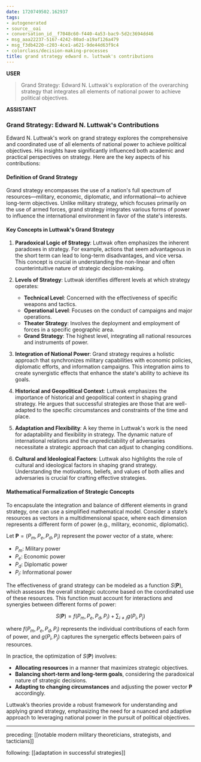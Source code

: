 ```yaml
---
date: 1720749502.162937
tags:
- autogenerated
- source__oai
- conversation_id__f7048c60-f440-4a53-bac9-5d2c3694dd46
- msg_aaa22237-5167-4242-80ad-a19af126a479
- msg_f3db4220-c203-4ce1-a621-9de44d63f9c4
- colorclass/decision-making-processes
title: grand strategy edward n. luttwak's contributions
---
```


**USER**

> Grand Strategy: Edward N. Luttwak's exploration of the overarching strategy that integrates all elements of national power to achieve political objectives.


**ASSISTANT**

### Grand Strategy: Edward N. Luttwak's Contributions

Edward N. Luttwak's work on grand strategy explores the comprehensive and coordinated use of all elements of national power to achieve political objectives. His insights have significantly influenced both academic and practical perspectives on strategy. Here are the key aspects of his contributions:

#### Definition of Grand Strategy
Grand strategy encompasses the use of a nation's full spectrum of resources—military, economic, diplomatic, and informational—to achieve long-term objectives. Unlike military strategy, which focuses primarily on the use of armed forces, grand strategy integrates various forms of power to influence the international environment in favor of the state's interests.

#### Key Concepts in Luttwak's Grand Strategy

1. **Paradoxical Logic of Strategy**: 
   Luttwak often emphasizes the inherent paradoxes in strategy. For example, actions that seem advantageous in the short term can lead to long-term disadvantages, and vice versa. This concept is crucial in understanding the non-linear and often counterintuitive nature of strategic decision-making.

2. **Levels of Strategy**:
   Luttwak identifies different levels at which strategy operates:
   - **Technical Level**: Concerned with the effectiveness of specific weapons and tactics.
   - **Operational Level**: Focuses on the conduct of campaigns and major operations.
   - **Theater Strategy**: Involves the deployment and employment of forces in a specific geographic area.
   - **Grand Strategy**: The highest level, integrating all national resources and instruments of power.

3. **Integration of National Power**:
   Grand strategy requires a holistic approach that synchronizes military capabilities with economic policies, diplomatic efforts, and information campaigns. This integration aims to create synergistic effects that enhance the state's ability to achieve its goals.

4. **Historical and Geopolitical Context**:
   Luttwak emphasizes the importance of historical and geopolitical context in shaping grand strategy. He argues that successful strategies are those that are well-adapted to the specific circumstances and constraints of the time and place.

5. **Adaptation and Flexibility**:
   A key theme in Luttwak's work is the need for adaptability and flexibility in strategy. The dynamic nature of international relations and the unpredictability of adversaries necessitate a strategic approach that can adjust to changing conditions.

6. **Cultural and Ideological Factors**:
   Luttwak also highlights the role of cultural and ideological factors in shaping grand strategy. Understanding the motivations, beliefs, and values of both allies and adversaries is crucial for crafting effective strategies.

#### Mathematical Formalization of Strategic Concepts

To encapsulate the integration and balance of different elements in grand strategy, one can use a simplified mathematical model. Consider a state’s resources as vectors in a multidimensional space, where each dimension represents a different form of power (e.g., military, economic, diplomatic).

Let $\mathbf{P} = (P_m, P_e, P_d, P_i)$ represent the power vector of a state, where:
- $P_m$: Military power
- $P_e$: Economic power
- $P_d$: Diplomatic power
- $P_i$: Informational power

The effectiveness of grand strategy can be modeled as a function $S(\mathbf{P})$, which assesses the overall strategic outcome based on the coordinated use of these resources. This function must account for interactions and synergies between different forms of power:

$$ S(\mathbf{P}) = f(P_m, P_e, P_d, P_i) + \sum_{i \neq j} g(P_i, P_j) $$

where $f(P_m, P_e, P_d, P_i)$ represents the individual contributions of each form of power, and $g(P_i, P_j)$ captures the synergetic effects between pairs of resources.

In practice, the optimization of $S(\mathbf{P})$ involves:
- **Allocating resources** in a manner that maximizes strategic objectives.
- **Balancing short-term and long-term goals**, considering the paradoxical nature of strategic decisions.
- **Adapting to changing circumstances** and adjusting the power vector $\mathbf{P}$ accordingly.

Luttwak’s theories provide a robust framework for understanding and applying grand strategy, emphasizing the need for a nuanced and adaptive approach to leveraging national power in the pursuit of political objectives.


---

preceding: [[notable modern military theoreticians, strategists, and tacticians]]  


following: [[adaptation in successful strategies]]
